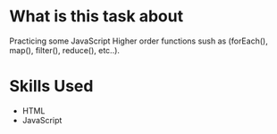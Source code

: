 # What is this task about

Practicing some JavaScript Higher order functions sush as (forEach(), map(), filter(), reduce(), etc..).

# Skills Used

- HTML
- JavaScript
